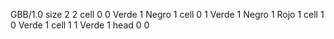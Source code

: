 <gs-board> GBB/1.0
size 2 2
cell 0 0 Verde 1 Negro 1
cell 0 1 Verde 1 Negro 1 Rojo 1 
cell 1 0 Verde 1
cell 1 1 Verde 1
head 0 0
 </gs-board>